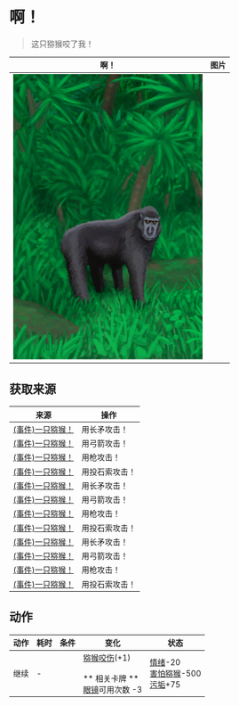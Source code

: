 # 啊！  
> 这只猕猴咬了我！  
  
  啊！  |   图片   
 ----  |  ----:   
   |  ![](Sprite/MacaqueEvent.png)   
  
## 获取来源  
来源  |  操作  
----  |  ----  
[(事件)一只猕猴！](Event_MacaqueFight.md)  |  用长矛攻击！  
[(事件)一只猕猴！](Event_MacaqueFight.md)  |  用弓箭攻击！  
[(事件)一只猕猴！](Event_MacaqueFight.md)  |  用枪攻击！  
[(事件)一只猕猴！](Event_MacaqueFight.md)  |  用投石索攻击！  
[(事件)一只猕猴！](Event_MacaqueFightRaid.md)  |  用长矛攻击！  
[(事件)一只猕猴！](Event_MacaqueFightRaid.md)  |  用弓箭攻击！  
[(事件)一只猕猴！](Event_MacaqueFightRaid.md)  |  用枪攻击！  
[(事件)一只猕猴！](Event_MacaqueFightRaid.md)  |  用投石索攻击！  
[(事件)一只猕猴！](Event_MacaqueUndeadFight.md)  |  用长矛攻击！  
[(事件)一只猕猴！](Event_MacaqueUndeadFight.md)  |  用弓箭攻击！  
[(事件)一只猕猴！](Event_MacaqueUndeadFight.md)  |  用枪攻击！  
[(事件)一只猕猴！](Event_MacaqueUndeadFight.md)  |  用投石索攻击！  
## 动作  
动作  |  耗时  |  条件  |  变化  |  状态  
----  |  ----  |  ----  |  ----  |  ----  
继续<br>  |  -  |    |  [猕猴咬伤](W_MacaqueBite.md)(+1)<br><br>** 相关卡牌 **<br>[眼镜](Glasses.md)可用次数  -3<br>  |  [情绪](Morale.md)-20<br>[害怕猕猴](MacaqueFear.md)-500<br>[污垢](Filth.md)+75  
